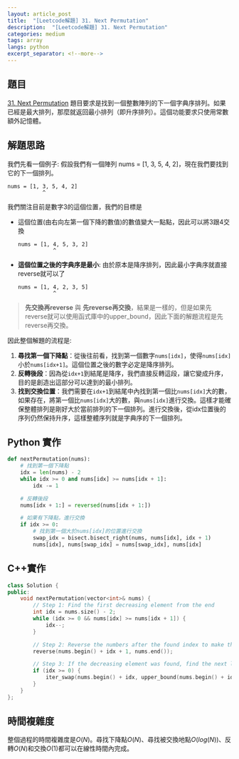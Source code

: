 ```yaml
---
layout: article_post
title:  "[Leetcode解題] 31. Next Permutation"
description:  "[Leetcode解題] 31. Next Permutation"
categories: medium
tags: array
langs: python
excerpt_separator: <!--more-->
---
```


## 題目
[31. Next Permutation](https://leetcode.com/problems/next-permutation/)
題目要求是找到一個整數陣列的下一個字典序排列。如果已經是最大排列，那麼就返回最小排列（即升序排列）。這個功能要求只使用常數額外記憶體。
<!--more-->
## 解題思路

我們先看一個例子: 假設我們有一個陣列 nums = [1, 3, 5, 4, 2]，現在我們要找到它的下一個排列。
```
nums = [1, 3, 5, 4, 2]
           ^
```
我們關注目前是數字3的這個位置，我們的目標是
- 這個位置(由右向左第一個下降的數值)的數值變大一點點，因此可以將3跟4交換
    ```
    nums = [1, 4, 5, 3, 2]
               ^
    ```
- **這個位置之後的字典序是最小**: 由於原本是降序排列，因此最小字典序就直接reverse就可以了
    ```
    nums = [1, 4, 2, 3, 5]
               ^
    ```
> **先交換再reverse** 與 **先reverse再交換**，結果是一樣的，但是如果先reverse就可以使用函式庫中的upper_bound，因此下面的解題流程是先reverse再交換。

因此整個解題的流程是:
1. **尋找第一個下降點**：從後往前看，找到第一個數字`nums[idx]`，使得`nums[idx]`小於`nums[idx+1]`。這個位置之後的數字必定是降序排列。
2. **反轉後段**：因為從`idx+1`到結尾是降序，我們直接反轉這段，讓它變成升序，目的是創造出這部分可以達到的最小排列。
3. **找到交換位置**：我們需要在`idx+1`到結尾中內找到第一個比`nums[idx]`大的數，如果存在，將第一個比`nums[idx]`大的數，與`nums[idx]`進行交換。這樣才能確保整體排列是剛好大於當前排列的下一個排列。進行交換後，從idx位置後的序列仍然保持升序，這樣整體序列就是字典序的下一個排列。

## Python 實作
```python
def nextPermutation(nums):
    # 找到第一個下降點
    idx = len(nums) - 2
    while idx >= 0 and nums[idx] >= nums[idx + 1]:
        idx -= 1

    # 反轉後段
    nums[idx + 1:] = reversed(nums[idx + 1:])

    # 如果有下降點，進行交換
    if idx >= 0:
        # 找到第一個大於nums[idx]的位置進行交換
        swap_idx = bisect.bisect_right(nums, nums[idx], idx + 1)
        nums[idx], nums[swap_idx] = nums[swap_idx], nums[idx]

```

## C++實作
```cpp
class Solution {
public:
    void nextPermutation(vector<int>& nums) {
        // Step 1: Find the first decreasing element from the end
        int idx = nums.size() - 2;
        while (idx >= 0 && nums[idx] >= nums[idx + 1]) {
            idx--;
        }

        // Step 2: Reverse the numbers after the found index to make them in ascending order
        reverse(nums.begin() + idx + 1, nums.end());

        // Step 3: If the decreasing element was found, find the next larger element to swap
        if (idx >= 0) {
            iter_swap(nums.begin() + idx, upper_bound(nums.begin() + idx + 1, nums.end(), nums[idx]));
        }
    }
};
```

## 時間複雜度
整個過程的時間複雜度是$O(N)$。尋找下降點$O(N)$、尋找被交換地點$O(log(N))$、反轉$O(N)$和交換$O(1)$都可以在線性時間內完成。 
